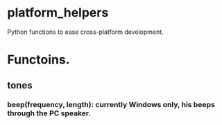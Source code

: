 # platform_helpers

Python functions to ease cross-platform development.

# Functoins.

## tones

### beep(frequency, length): currently Windows only, his beeps through the PC speaker.

